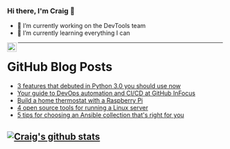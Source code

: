 ### Hi there, I'm Craig 👋

<!--
**CraigTeelFugro/CraigTeelFugro** is a ✨ _special_ ✨ repository because its `README.md` (this file) appears on your GitHub profile.

Here are some ideas to get you started:
-->

- 🔭 I’m currently working on the DevTools team
- 🌱 I’m currently learning everything I can

[<img align="left" alt="Craig Teel | LinkedIn" width="22px" src="https://cdn.jsdelivr.net/npm/simple-icons@v3/icons/linkedin.svg" />][linkedin]

---

# GitHub Blog Posts

<!-- BLOG-POST-LIST:START -->
- [3 features that debuted in Python 3.0 you should use now](https://opensource.com/article/21/3/python-new-features)
- [Your guide to DevOps automation and CI/CD at GitHub InFocus](https://github.blog/2021-03-01-guide-devops-automation-ci-cd-github-infocus/)
- [Build a home thermostat with a Raspberry Pi](https://opensource.com/article/21/3/thermostat-raspberry-pi)
- [4 open source tools for running a Linux server](https://opensource.com/article/21/3/linux-server)
- [5 tips for choosing an Ansible collection that&#039;s right for you](https://opensource.com/article/21/3/ansible-collections)
<!-- BLOG-POST-LIST:END -->

## [![Craig's github stats](https://github-readme-stats.vercel.app/api?username=craigteelfugro)](https://github.com/anuraghazra/github-readme-stats)


[linkedin]: https://linkedin.com/in/craig-teel-b8786771
